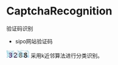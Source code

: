 # CaptchaRecognition

验证码识别

* sipo网站验证码

![](sipo/source/1d46bf55-852e-4d3d-a8f7-2a32f66f9bc3.png) 采用k近邻算法进行分类识别。

